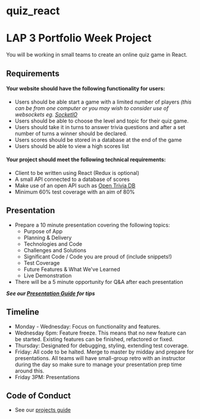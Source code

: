 # quiz_react

# LAP 3 Portfolio Week Project
You will be working in small teams to create an online quiz game in React.

## Requirements
#### Your website should have the following functionality for users:
- Users should be able start a game with a limited number of players _(this can be from one computer or you may wish to consider use of websockets eg. [SocketIO](https://github.com/getfutureproof/fp_guides_wiki/wiki/Intro-to-Socket.IO)_
- Users should be able to choose the level and topic for their quiz game.
- Users should take it in turns to answer trivia questions and after a set number of turns a winner should be declared.
- Users scores should be stored in a database at the end of the game
- Users should be able to view a high scores list

#### Your project should meet the following technical requirements:
- Client to be written using React (Redux is optional)
- A small API connected to a database of scores
- Make use of an open API such as [Open Trivia DB](https://opentdb.com/api_config.php)
- Minimum 60% test coverage with an aim of 80%

## Presentation
- Prepare a 10 minute presentation covering the following topics:
    - Purpose of App
    - Planning & Delivery
    - Technologies and Code
    - Challenges and Solutions
    - Significant Code / Code you are proud of (include snippets!)
    - Test Coverage
    - Future Features & What We've Learned 
    - Live Demonstration
- There will be a 5 minute opportunity for Q&A after each presentation

***See our [Presentation Guide](https://gist.github.com/getfutureproof-admin/8858ae4a2e9ef624422b0ed502d9332d) for tips*** 

## Timeline
- Monday - Wednesday: Focus on functionality and features.
- Wednesday 6pm: Feature freeze.
This means that no new feature can be started. Existing features can be finished, refactored or fixed.
- Thursday: Designated for debugging, styling, extending test coverage.
- Friday: All code to be halted. Merge to master by midday and prepare for presentations. All teams will have small-group retro with an instructor during the day so make sure to manage your presentation prep time around this.
- Friday 3PM: Presentations

## Code of Conduct
- See our [projects guide](https://gist.github.com/getfutureproof-admin/fbbefeccf62cb3e120adae8d20a2ac56)